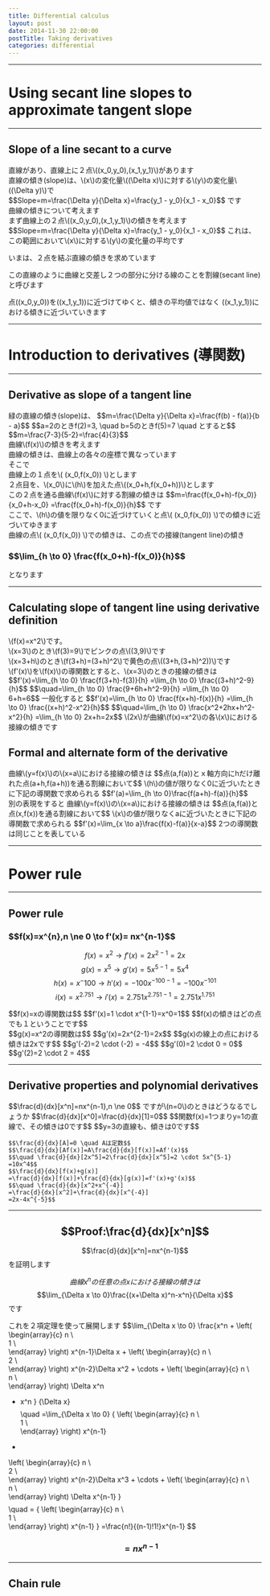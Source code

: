 ```yaml
---
title: Differential calculus
layout: post
date: 2014-11-30 22:00:00
postTitle: Taking derivatives
categories: differential
---
```


-------

# Using secant line slopes to approximate tangent slope

--------

## Slope of a line secant to a curve

<div class="row">
  <div class="col-sm-6">
    <div id="svg01"></div>
  </div>
  <div class="col-sm-6">
  直線があり、直線上に２点\((x_0,y_0),(x_1,y_1)\)があります<br>
  直線の傾き(slope)は、\(x\)の変化量\((\Delta x)\)に対する\(y\)の変化量\((\Delta y)\)で<br>
  $$Slope=m=\frac{\Delta y}{\Delta x}=\frac{y_1 - y_0}{x_1 - x_0}$$
  です
  </div>
</div>
<div class="row">
  <div class="col-sm-6">
    <div id="svg02"></div>
  </div>
  <div class="col-sm-6">
  曲線の傾きについて考えます<br>
  まず曲線上の２点\((x_0,y_0),(x_1,y_1)\)の傾きを考えます<br>
  $$Slope=m=\frac{\Delta y}{\Delta x}=\frac{y_1 - y_0}{x_1 - x_0}$$
  これは、この範囲において\(x\)に対する\(y\)の変化量の平均です<br>

  いまは、２点を結ぶ直線の傾きを求めています<br>

  この直線のように曲線と交差し２つの部分に分ける線のことを割線(secant line)と呼びます<br>

  点\((x_0,y_0)\)を\((x_1,y_1)\)に近づけてゆくと、傾きの平均値ではなく
  \((x_1,y_1)\)における傾きに近づいていきます

  </div>
</div>

--------

# Introduction to derivatives (導関数)

--------

## Derivative as slope of a tangent line
<div class="row">
  <div class="col-sm-6">
    <div id="svg03"></div>
  </div>
  <div class="col-sm-6">
  緑の直線の傾き(slope)は、
  $$m=\frac{\Delta y}{\Delta x}=\frac{f(b) - f(a)}{b - a}$$
  $$a=2のときf(2)=3, \quad b=5のときf(5)=7 \quad とすると$$
  $$m=\frac{7-3}{5-2}=\frac{4}{3}$$
  </div>
</div>

<div class="row">
  <div class="col-sm-6">
    <div id="svg04"></div>
  </div>
  <div class="col-sm-6">
  曲線\(f(x)\)の傾きを考えます<br>
  曲線の傾きは、曲線上の各々の座標で異なっています<br>
  そこで<br>
  曲線上の１点を\( (x_0,f(x_0)) \)とします<br>
  ２点目を、\(x_0\)に\(h\)を加えた点\((x_0+h,f(x_0+h))\)とします<br>
  この２点を通る曲線\(f(x)\)に対する割線の傾きは
  $$m=\frac{f(x_0+h)-f(x_0)}{x_0+h-x_0}
  =\frac{f(x_0+h)-f(x_0)}{h}$$
  です<br>
  ここで、\(h\)の値を限りなく0に近づけていくと点\( (x_0,f(x_0)) \)での傾きに近づいてゆきます<br>
  曲線の点\( (x_0,f(x_0)) \)での傾きは、この点での接線(tangent line)の傾き
  <h3>
  $$\lim_{h \to 0} \frac{f(x_0+h)-f(x_0)}{h}$$
  </h3>
  となります
  </div>
</div>

--------

## Calculating slope of tangent line using derivative definition
<div class="row">
  <div class="col-sm-6">
    <div id="svg05"></div>
  </div>
  <div class="col-sm-6">
    \(f(x)=x^2\)です。<br>
    \(x=3\)のとき\(f(3)=9\)でピンクの点\((3,9)\)です<br>
    \(x=3+h\)のとき\(f(3+h)=(3+h)^2\)で黄色の点\((3+h,(3+h)^2))\)です<br>
    \(f'(x)\)を\(f(x)\)の導関数とすると、\(x=3\)のときの接線の傾きは<br>
    $$f'(x)=\lim_{h \to 0} \frac{f(3+h)-f(3)}{h}
    =\lim_{h \to 0} \frac{(3+h)^2-9}{h}$$
    $$\quad=\lim_{h \to 0} \frac{9+6h+h^2-9}{h}
    =\lim_{h \to 0} 6+h=6$$
    一般化すると
    $$f'(x)=\lim_{h \to 0} \frac{f(x+h)-f(x)}{h}
    =\lim_{h \to 0} \frac{(x+h)^2-x^2}{h}$$
    $$\quad=\lim_{h \to 0} \frac{x^2+2hx+h^2-x^2}{h}
    =\lim_{h \to 0} 2x+h=2x$$
    \(2x\)が曲線\(f(x)=x^2\)の各\(x\)における接線の傾きです
  </div>
</div>

## Formal and alternate form of the derivative
<div class="row">
  <div class="col-sm-6">
    <div id="svg06"></div>
  </div>
  <div class="col-sm-6">
  曲線\(y=f(x)\)の\(x=a\)における接線の傾きは
  $$点(a,f(a))とｘ軸方向にhだけ離れた点(a+h,f(a+h))を通る割線において$$
  \(h\)の値が限りなく0に近づいたときに下記の導関数で求められる
  $$f'(a)=\lim_{h \to 0}\frac{f(a+h)-f(a)}{h}$$  
  </div>
</div>
<div class="row">
  <div class="col-sm-6">
    <div id="svg07"></div>
  </div>
  <div class="col-sm-6">
  別の表現をすると
  曲線\(y=f(x)\)の\(x=a\)における接線の傾きは
  $$点(a,f(a))と点(x,f(x))を通る割線において$$
  \(x\)の値が限りなくaに近づいたときに下記の導関数で求められる
  $$f'(x)=\lim_{x \to a}\frac{f(x)-f(a)}{x-a}$$
  2つの導関数は同じことを表している  
  </div>
</div>

-----------

# Power rule

-----------

## Power rule

<div class="panel">
 <h3>
 $$f(x)=x^{n},n \ne 0 \to f'(x)= nx^{n-1}$$
 </h3>
</div>

$$f(x)=x^2 \to f'(x)=2x^{2-1}=2x$$
$$g(x)=x^5 \to g'(x)=5x^{5-1}=5x^4$$
$$h(x)=x^-100 \to h'(x)=-100x^{-100-1}=-100x^{-101}$$
$$i(x)=x^2.751 \to i'(x)=2.751x^{2.751-1}=2.751x^{1.751}$$

<div class="row">
  <div class="col-sm-6">
    <div id="svg08"></div>
  </div>
  <div class="col-sm-6">
    $$f(x)=xの導関数は$$
    $$f'(x)=1 \cdot x^{1-1}=x^0=1$$
    $$f(x)の傾きはどの点でも１ということです$$
  </div>
</div>

<div class="row">
  <div class="col-sm-6">
    <div id="svg09"></div>
  </div>
  <div class="col-sm-6">
  $$g(x)=x^2の導関数は$$
  $$g'(x)=2x^{2-1}=2x$$
  $$g(x)の線上の点における傾きは2xです$$ 
  $$g'(-2)=2 \cdot (-2) = -4$$
  $$g'(0)=2 \cdot 0 = 0$$
  $$g'(2)=2 \cdot 2 = 4$$  
  </div>
</div>

-----------------------------

## Derivative properties and polynomial derivatives

<div class="row">
  <div class="col-sm-6">
    <div id="svg10"></div>
  </div>
  <div class="col-sm-6">
    $$\frac{d}{dx}[x^n]=nx^{n-1},n \ne 0$$
    ですが\(n=0\)のときはどうなるでしょうか
    $$\frac{d}{dx}[x^0]=\frac{d}{dx}[1]=0$$
    $$関数f(x)=1つまりy=1の直線で、その傾きは0です$$
    $$y=3の直線も、傾きは0です$$
    
    $$\frac{d}{dx}[A]=0 \quad Aは定数$$
    $$\frac{d}{dx}[Af(x)]=A\frac{d}{dx}[f(x)]=Af'(x)$$
    $$\quad \frac{d}{dx}[2x^5]=2\frac{d}{dx}[x^5]=2 \cdot 5x^{5-1}
    =10x^4$$
    $$\frac{d}{dx}[f(x)+g(x)]
    =\frac{d}{dx}[f(x)]+\frac{d}{dx}[g(x)]=f'(x)+g'(x)$$
    $$\quad \frac{d}{dx}[x^2+x^{-4}]
    =\frac{d}{dx}[x^2]+\frac{d}{dx}[x^{-4}]
    =2x-4x^{-5}$$
    
  </div>
</div>

---------------

## $$Proof:\frac{d}{dx}[x^n]$$

$$\frac{d}{dx}[x^n]=nx^{n-1}$$
を証明します

$$曲線 x^n の任意の点xにおける接線の傾きは$$ 
$$\lim_{\Delta x \to 0}\frac{(x+\Delta x)^n-x^n}{\Delta x}$$
です

これを２項定理を使って展開します
$$\lim_{\Delta x \to 0}
\frac{x^n + 
  \left(
    \begin{array}{c}
      n \\\
      1 \\\
    \end{array}
  \right)
  x^{n-1}\Delta x
  +
  \left(
    \begin{array}{c}
      n \\\
      2 \\\
    \end{array}
  \right)
  x^{n-2}\Delta x^2
  +
  \cdots
  +
  \left(
    \begin{array}{c}
      n \\\
      n \\\
    \end{array}
  \right)
  \Delta x^n
  - x^n
  }
  {\Delta x}
$$
$$
\quad =\lim_{\Delta x \to 0} 
{
  \left(
    \begin{array}{c}
      n \\\
      1 \\\
    \end{array}
  \right)
  x^{n-1}
  +
  \left(
    \begin{array}{c}
      n \\\
      2 \\\
    \end{array}
  \right)
  x^{n-2}\Delta x^3
  +
  \cdots
  +
  \left(
    \begin{array}{c}
      n \\\
      n \\\
    \end{array}
  \right)
  \Delta x^{n-1}
}  
$$
$$\quad = 
{
  \left(
    \begin{array}{c}
      n \\\
      1 \\\
    \end{array}
  \right)
  x^{n-1}
}
=\frac{n!}{(n-1)!1!}x^{n-1}
$$
### $$ \quad =nx^{n-1}$$

---------------------

## Chain rule


<script type="text/javascript" src="http://cdn.mathjax.org/mathjax/latest/MathJax.js?config=TeX-AMS-MML_SVG"></script>
<script src="http://d3js.org/d3.v3.min.js" charset="utf-8"></script>
<script src="{{site.url}}/js/d3draws.js" charset="utf-8"></script>

<script>

/**  */
  var svg01 = d3.select("#svg01")
                .append("svg")
                .attr("height",500)
                .attr("width",500)
                .style("background","#000");

  var svg02 = d3.select("#svg02")
                .append("svg")
                .attr("height",500)
                .attr("width",500)
                .style("background","#000");

  var xScale01 = d3.scale.linear()
                       .domain([-1,9])
                       .range([50,450]);
  
  var yScale01 = d3.scale.linear()
                       .domain([9,-1])
                       .range([50,450]);       

  // 軸
  axesData01 = { 
    "xAxis":true,
    "yAxis":true,
    "xTickValues":[],
    "yTickValues":[],
    "xTickPadding":5,
    "yTickPadding":2,
    "xOrient":["bottom"],
    "yOrient":["left"],
    "stroke":"#ff0",
    "strokeWidth":1,
    "fillColor":"none",
    "xScale":xScale01,
    "yScale":yScale01
  };
  drawAxes(svg01,axesData01);
  drawAxes(svg02,axesData01);
  
  gridData01 = 
  {
    "xGrid":true,
    "yGrid":false,
    "xStep":1,
    "yStep":1,
    "stroke":"#0f0",
    "strokeWidth":1,
    "opacity":0.3,
    "xScale":xScale01,
    "yScale":yScale01
  };
  drawGrid(svg01,gridData01);
  drawGrid(svg02,gridData01);

  // graph
  lineData01 = [
    {"x1":-1,"y1":1,"x2":9,"y2":8,"stroke":"#0f0"},
    {"x1":2,"y1":0,"x2":2,"y2":3.1,"stroke":"#f0f","opacity":0.4},
    {"x1":0,"y1":3.1,"x2":2,"y2":3.1,"stroke":"#f0f","opacity":0.4},
    {"x1":4,"y1":0,"x2":4,"y2":4.5,"stroke":"#ff0","opacity":0.5},
    {"x1":0,"y1":4.5,"x2":4,"y2":4.5,"stroke":"#ff0","opacity":0.5},
  ];
  drawLine(svg01,lineData01,xScale01,yScale01);

  // circle
  var circleData01 = [
    {"cx":2,"cy":7*2/10+1.7,"r":2,"stroke":"#f0f","fillColor":"#f0f"}
   ,{"cx":4,"cy":7*4/10+1.7,"r":2,"stroke":"#ff0","fillColor":"#ff0"}
  ];   
  drawCircle(svg01,circleData01,xScale01,yScale01);

  // mathjax   
  foData01 = [
    {"x":9.5,
    "y":1.5,
    "text":"$$x$$",
    "fontSize":"24px"},
    {"x":-0.1,
    "y":11.5,
    "text":"$$y$$",
    "fontSize":"24px"},
    {"x":1.9,
    "y":1,
    "text":"$$x_0$$",
    "fontSize":"18px"},
    {"x":3.9,
    "y":1,
    "text":"$$x_1$$",
    "fontSize":"18px"},
    {"x":-0.8,
    "y":4.8,
    "text":"$$y_0$$",
    "fontSize":"18px"},
    {"x":-0.8,
    "y":6.1,
    "text":"$$y_1$$",
    "fontSize":"18px"},
    {"x":2.7,
    "y":0,
    "text":"$$\\Delta x$$",
    "fontSize":"18px"},
    {"x":-1.8,
    "y":5.3,
    "text":"$$\\Delta y$$",
    "fontSize":"18px"}
  ];
 
  drawMathjax(svg01,foData01,xScale01,yScale01);

  var pathData02 = [];
  for (var i=-1;i<=9;i=i+0.1){
    var y =  0.3*Math.pow((i-3),2)+3.5;
    pathData02.push(new Point(i,y));
  }
  drawPath(svg02,pathData02,{"stroke":"#ff0"},xScale01,yScale01);

  // line
  lineData02 = [
    {"x1":-1,"y1":1.1,"x2":9,"y2":7.1,"stroke":"lime"},
    {"x1":5,"y1":0,"x2":5,"y2":4.7,"stroke":"#0f0","opacity":0.4},
    {"x1":0,"y1":4.7,"x2":5,"y2":4.7,"stroke":"#0f0","opacity":0.4},
    {"x1":3,"y1":0,"x2":3,"y2":3.5,"stroke":"#f0f","opacity":0.5},
    {"x1":0,"y1":3.5,"x2":3,"y2":3.5,"stroke":"#f0f","opacity":0.5},
  ];
  drawLine(svg02,lineData02,xScale01,yScale01);

  // circle
  var circleData02 = [
    {"cx":3,"cy":3.5,"r":2,"stroke":"#f0f","fillColor":"#f0f"}
   ,{"cx":5,"cy":4.7,"r":2,"stroke":"#0f0","fillColor":"#0f0"}
  ];   
  drawCircle(svg02,circleData02,xScale01,yScale01);

  // mathjax   
  foData02 = [
    {"x":9.5,
    "y":1.5,
    "text":"$$x$$",
    "fontSize":"24px"},
    {"x":-0.1,
    "y":11.5,
    "text":"$$y$$",
    "fontSize":"24px"},
    {"x":2.9,
    "y":1,
    "text":"$$x_0$$",
    "fontSize":"18px"},
    {"x":4.9,
    "y":1,
    "text":"$$x_1$$",
    "fontSize":"18px"},
    {"x":-0.8,
    "y":5.0,
    "text":"$$y_0$$",
    "fontSize":"18px"},
    {"x":-0.8,
    "y":6.3,
    "text":"$$y_1$$",
    "fontSize":"18px"},
    {"x":3.7,
    "y":0,
    "text":"$$\\Delta x$$",
    "fontSize":"18px"},
    {"x":-1.8,
    "y":5.5,
    "text":"$$\\Delta y$$",
    "fontSize":"18px"},
    {"x":6,
    "y":6.5,
    "text":"$$secant \\quad line$$",
    "fontSize":"18px"}
  ];
 
  drawMathjax(svg02,foData02,xScale01,yScale01);


// Introduction to derivatives
  var svg03 = d3.select("#svg03")
                .append("svg")
                .attr("height",500)
                .attr("width",500)
                .style("background","#000");

  var svg04 = d3.select("#svg04")
                .append("svg")
                .attr("height",500)
                .attr("width",500)
                .style("background","#000");


  var xScale03 = d3.scale.linear()
                       .domain([-2,8])
                       .range([50,450]);
  
  var yScale03 = d3.scale.linear()
                       .domain([8,-2])
                       .range([50,450]);       

  // 軸
  axesData03 = { 
    "xAxis":true,
    "yAxis":true,
    "xTickValues":[],
    "yTickValues":[],
    "xTickPadding":5,
    "yTickPadding":2,
    "xOrient":["bottom"],
    "yOrient":["left"],
    "stroke":"#ff0",
    "strokeWidth":1,
    "fillColor":"none",
    "xScale":xScale03,
    "yScale":yScale03
  };
  drawAxes(svg03,axesData03);
  drawAxes(svg04,axesData03);
  
  gridData03 = 
  {
    "xGrid":true,
    "yGrid":true,
    "xStep":1,
    "yStep":1,
    "stroke":"#0f0",
    "strokeWidth":1,
    "opacity":0.3,
    "xScale":xScale03,
    "yScale":yScale03
  };
  drawGrid(svg03,gridData03);
  drawGrid(svg04,gridData03);

  // graph
  lineData03 = [
    {"x1":-2,"y1":func03(-2),"x2":8,"y2":func03(8),"stroke":"#0f0"},
    {"x1":2,"y1":0,"x2":2,"y2":3,"stroke":"#f0f","opacity":0.4},
    {"x1":0,"y1":3,"x2":2,"y2":3,"stroke":"#f0f","opacity":0.4},
    {"x1":5,"y1":0,"x2":5,"y2":7,"stroke":"#ff0","opacity":0.5},
    {"x1":0,"y1":7,"x2":5,"y2":7,"stroke":"#ff0","opacity":0.5},
  ];
  drawLine(svg03,lineData03,xScale03,yScale03);

  // circle
  var circleData03 = [
    {"cx":2,"cy":3,"r":2,"stroke":"#f0f","fillColor":"#f0f"}
   ,{"cx":5,"cy":7,"r":2,"stroke":"#ff0","fillColor":"#ff0"}
  ];   
  drawCircle(svg03,circleData03,xScale03,yScale03);

  // mathjax   
  foData03 = [
    {"x":8.5,
    "y":1.2,
    "text":"$$x$$",
    "fontSize":"22px"},
    {"x":-0.1,
    "y":10.5,
    "text":"$$y=f(x)$$",
    "fontSize":"22px"},
    {"x":1.9,
    "y":1,
    "text":"$$a$$",
    "fontSize":"18px"},
    {"x":4.9,
    "y":1,
    "text":"$$b$$",
    "fontSize":"18px"},
    {"x":-1.2,
    "y":4.5,
    "text":"$$f(a)$$",
    "fontSize":"18px"},
    {"x":-1.2,
    "y":8.5,
    "text":"$$f(b)$$",
    "fontSize":"18px"},
    {"x":3,
    "y":0,
    "text":"$$\\Delta x$$",
    "fontSize":"18px"},
    {"x":-1.8,
    "y":6.3,
    "text":"$$\\Delta y$$",
    "fontSize":"18px"}
  ];
 
  drawMathjax(svg03,foData03,xScale03,yScale03);

  function func03(x){
    return (4*x + 1)/3;
  };

  pathData04 = [];
  for (var i=0;i<=8;i=i+0.1){
    pathData04.push(new Point(i,func04(i)));
  }
  drawPath(svg04,pathData04,{"stroke":"#ff0"},xScale03,yScale03);

  // lines
  lineData04 = [
    {"x1":3,"y1":func04(3),"x2":7,"y2":func04(7),"stroke":"#0f0"},
    {"x1":3,"y1":0,"x2":3,"y2":func04(3),"stroke":"#f0f","opacity":0.4},
    {"x1":0,"y1":func04(3),"x2":3,"y2":func04(3),"stroke":"#f0f","opacity":0.4},
    {"x1":7,"y1":0,"x2":7,"y2":func04(7),"stroke":"#f0f","opacity":0.4},
    {"x1":0,"y1":func04(7),"x2":7,"y2":func04(7),"stroke":"#f0f","opacity":0.4},
  ];
  drawLine(svg04,lineData04,xScale03,yScale03);

  // circle
  var circleData04 = [
    {"cx":3,"cy":func04(3),"r":2,"stroke":"#f0f","fillColor":"#f0f"}
   ,{"cx":7,"cy":func04(7),"r":2,"stroke":"#f0f","fillColor":"#f0f"}
  ];   
  drawCircle(svg04,circleData04,xScale03,yScale03);

  // mathjax   
  foData04 = [
    {"x":8.5,
    "y":1.2,
    "text":"$$x$$",
    "fontSize":"22px"},
    {"x":-0.1,
    "y":10.5,
    "text":"$$f(x)$$",
    "fontSize":"22px"},
    {"x":2.9,
    "y":1,
    "text":"$$x_0$$",
    "fontSize":"18px"},
    {"x":6.2,
    "y":1,
    "text":"$$x_0+h$$",
    "fontSize":"18px"},
    {"x":-1.4,
    "y":3.6,
    "text":"$$f(x_0)$$",
    "fontSize":"18px"},
    {"x":-2.5,
    "y":8.0,
    "text":"$$f(x_0 + h)$$",
    "fontSize":"18px"},
    {"x":5,
    "y":0,
    "text":"$$\\Delta x$$",
    "fontSize":"18px"},
    {"x":-1.8,
    "y":6.0,
    "text":"$$\\Delta y$$",
    "fontSize":"18px"}
  ];
 
  drawMathjax(svg04,foData04,xScale03,yScale03);

  function func04(x){
    return x*x/9 + 1;
  };

  // 
  var svg05 = d3.select("#svg05")
                .append("svg")
                .attr("height",500)
                .attr("width",500)
                .style("background","#000");


  var xScale05 = d3.scale.linear()
                       .domain([-2,7])
                       .range([50,450]);
  
  var yScale05 = d3.scale.linear()
                       .domain([50,-1])
                       .range([50,450]);       

  // 軸
  axesData05 = { 
    "xAxis":true,
    "yAxis":true,
    "xTickValues":[],
    "yTickValues":[],
    "xTickPadding":5,
    "yTickPadding":2,
    "xOrient":["bottom"],
    "yOrient":["left"],
    "stroke":"#ff0",
    "strokeWidth":1,
    "fillColor":"none",
    "xScale":xScale05,
    "yScale":yScale05
  };
  drawAxes(svg05,axesData05);
  
  gridData05 = 
  {
    "xGrid":true,
    "yGrid":true,
    "xStep":1,
    "yStep":5,
    "stroke":"#0f0",
    "strokeWidth":1,
    "opacity":0.3,
    "xScale":xScale05,
    "yScale":yScale05
  };
  drawGrid(svg05,gridData05);

  // graph
  pathData05 = [];
  for (var i=-2;i<=7;i=i+0.1){
    pathData05.push(new Point(i,i*i));
  }
  drawPath(svg05,pathData05,{"stroke":"#ff0"},xScale05,yScale05);

  lineData05 = [
    {"x1":1,"y1":-9,"x2":7,"y2":45,"stroke":"#f0f"},
    {"x1":0,"y1":-9,"x2":7,"y2":33,"stroke":"lime"},
    {"x1":3,"y1":0,"x2":3,"y2":9,"stroke":"#f0f","opacity":0.4},
    {"x1":0,"y1":9,"x2":3,"y2":9,"stroke":"#f0f","opacity":0.4},
    {"x1":6,"y1":0,"x2":6,"y2":36,"stroke":"#ff0","opacity":0.5},
    {"x1":0,"y1":36,"x2":6,"y2":36,"stroke":"#ff0","opacity":0.5},
  ];
  drawLine(svg05,lineData05,xScale05,yScale05);

  // circle
  var circleData05 = [
    {"cx":3,"cy":9,"r":2,"stroke":"#f0f","fillColor":"#f0f"}
   ,{"cx":6,"cy":36,"r":2,"stroke":"#ff0","fillColor":"#ff0"}
  ];   
  drawCircle(svg05,circleData05,xScale05,yScale05);

  // mathjax   
  foData05 = [
    {"x":7.5,
    "y":5.5,
    "text":"$$x$$",
    "fontSize":"22px"},
    {"x":0.5,
    "y":60.5,
    "text":"$$y=f(x)$$",
    "fontSize":"22px"},
    {"x":2.9,
    "y":5.5,
    "text":"$$3$$",
    "fontSize":"18px"},
    {"x":5.5,
    "y":5.5,
    "text":"$$3+h$$",
    "fontSize":"18px"},
    {"x":-1.2,
    "y":15,
    "text":"$$f(3)$$",
    "fontSize":"18px"},
    {"x":-1.8,
    "y":43,
    "text":"$$f(3+h)$$",
    "fontSize":"18px"},
    {"x":4.2,
    "y":2,
    "text":"$$\\Delta x$$",
    "fontSize":"18px"},
    {"x":-1.8,
    "y":30,
    "text":"$$\\Delta y$$",
    "fontSize":"18px"},
    {"x":1.5,
    "y":32,
    "text":"$$secant \\quad line$$",
    "fontSize":"18px"},
    {"x":4.4,
    "y":24,
    "text":"$$tangent \\quad line$$",
    "fontSize":"18px"}
  ];
 
  drawMathjax(svg05,foData05,xScale05,yScale05);

  // Formal and alternate form of the derivative
  var svg06 = d3.select("#svg06")
                .append("svg")
                .attr("height",500)
                .attr("width",500)
                .style("background","#000");
  var svg07 = d3.select("#svg07")
                .append("svg")
                .attr("height",500)
                .attr("width",500)
                .style("background","#000");


  var xScale06 = d3.scale.linear()
                       .domain([-1,9])
                       .range([50,450]);
  
  var yScale06 = d3.scale.linear()
                       .domain([3,-3])
                       .range([50,450]);       

  // 軸
  axesData06 = { 
    "xAxis":true,
    "yAxis":true,
    "xTickValues":[],
    "yTickValues":[],
    "xTickPadding":5,
    "yTickPadding":2,
    "xOrient":["bottom"],
    "yOrient":["left"],
    "stroke":"#ff0",
    "strokeWidth":1,
    "fillColor":"none",
    "xScale":xScale06,
    "yScale":yScale06
  };
  drawAxes(svg06,axesData06);
  drawAxes(svg07,axesData06);
  
  gridData06 = 
  {
    "xGrid":true,
    "yGrid":true,
    "xStep":1,
    "yStep":1,
    "stroke":"#0f0",
    "strokeWidth":1,
    "opacity":0.3,
    "xScale":xScale06,
    "yScale":yScale06
  };
  drawGrid(svg06,gridData06);
  drawGrid(svg07,gridData06);

  // graph
  pathData06 = [];
  for (var i=0.05;i<=9;i=i+0.05){
    pathData06.push(new Point(i,Math.log(i)));
  }
  drawPath(svg06,pathData06,{"stroke":"#ff0"},xScale06,yScale06);
  drawPath(svg07,pathData06,{"stroke":"#ff0"},xScale06,yScale06);

  lineData06 = [
    {"x1":-1,"y1":-0.3679,"x2":9,"y2":3.3109,"stroke":"#f0f"},
    {"x1":Math.E,"y1":0,"x2":Math.E,"y2":Math.log(Math.E),"stroke":"#f0f","opacity":0.4},
    {"x1":0,"y1":1,"x2":Math.E,"y2":1,"stroke":"#f0f","opacity":0.4},
    {"x1":5,"y1":0,"x2":5,"y2":Math.log(5),"stroke":"#ff0","opacity":0.5},
    {"x1":0,"y1":Math.log(5),"x2":5,"y2":Math.log(5),"stroke":"#ff0","opacity":0.5},
  ];
  drawLine(svg06,lineData06,xScale06,yScale06);
  drawLine(svg07,lineData06,xScale06,yScale06);

  // circle
  var circleData06 = [
    {"cx":Math.E,"cy":Math.log(Math.E),"r":2,"stroke":"#f0f","fillColor":"#f0f"}
   ,{"cx":5,"cy":Math.log(5),"r":2,"stroke":"#ff0","fillColor":"#ff0"}
  ];   
  drawCircle(svg06,circleData06,xScale06,yScale06);
  drawCircle(svg07,circleData06,xScale06,yScale06);

  // mathjax   
  foData06 = [
    {"x":9.5,
    "y":1.0,
    "text":"$$x$$",
    "fontSize":"22px"},
    {"x":-0.3,
    "y":4.5,
    "text":"$$y$$",
    "fontSize":"22px"},
    {"x":7.5,
    "y":3.5,
    "text":"$$y=f(x)$$",
    "fontSize":"22px"},
    {"x":Math.E-0.1,
    "y":0.5,
    "text":"$$a$$",
    "fontSize":"18px"},
    {"x":4.5,
    "y":0.5,
    "text":"$$a+h$$",
    "fontSize":"18px"},
    {"x":-1,
    "y":1.9,
    "text":"$$f(a)$$",
    "fontSize":"18px"},
    {"x":-2,
    "y":2.5,
    "text":"$$f(a+h)$$",
    "fontSize":"18px"},
  ];
 
  drawMathjax(svg06,foData06,xScale06,yScale06);

  // mathjax   
  foData07 = [
    {"x":9.5,
    "y":1.0,
    "text":"$$x$$",
    "fontSize":"22px"},
    {"x":-0.3,
    "y":4.5,
    "text":"$$y$$",
    "fontSize":"22px"},
    {"x":7.5,
    "y":3.5,
    "text":"$$y=f(x)$$",
    "fontSize":"22px"},
    {"x":Math.E-0.1,
    "y":0.5,
    "text":"$$a$$",
    "fontSize":"18px"},
    {"x":4.9,
    "y":0.5,
    "text":"$$x$$",
    "fontSize":"18px"},
    {"x":-1,
    "y":1.9,
    "text":"$$f(a)$$",
    "fontSize":"18px"},
    {"x":-1,
    "y":2.5,
    "text":"$$f(x)$$",
    "fontSize":"18px"},
  ];
 
  drawMathjax(svg07,foData07,xScale06,yScale06);

  // Power rule 
  var svg08 = d3.select("#svg08")
                .append("svg")
                .attr("height",500)
                .attr("width",500)
                .style("background","#000");


  var xScale08 = d3.scale.linear()
                       .domain([-1,5])
                       .range([50,450]);
  
  var yScale08 = d3.scale.linear()
                       .domain([5,-1])
                       .range([50,450]);       

  // 軸
  axesData08 = { 
    "xAxis":true,
    "yAxis":true,
    "xTickValues":[],
    "yTickValues":[],
    "xTickPadding":5,
    "yTickPadding":2,
    "xOrient":["bottom"],
    "yOrient":["left"],
    "stroke":"#ff0",
    "strokeWidth":1,
    "fillColor":"none",
    "xScale":xScale08,
    "yScale":yScale08
  };
  drawAxes(svg08,axesData08);

  gridData08 = 
  {
    "xGrid":true,
    "yGrid":true,
    "xStep":1,
    "yStep":1,
    "stroke":"#0f0",
    "strokeWidth":1,
    "opacity":0.3,
    "xScale":xScale08,
    "yScale":yScale08
  };
  drawGrid(svg08,gridData08);

  lineData08 = [
    {"x1":-1,"y1":-1,"x2":5,"y2":5,"stroke":"#fff"},
    {"x1":-1,"y1":1,"x2":5,"y2":1,"stroke":"#f0f"},
  ];
  drawLine(svg08,lineData08,xScale08,yScale08);

  // mathjax   
  foData08 = [
    {"x":5.5,
    "y":1.0,
    "text":"$$x$$",
    "fontSize":"22px"},
    {"x":-0.3,
    "y":6.5,
    "text":"$$y$$",
    "fontSize":"22px"},
    {"x":3,
    "y":3.5,
    "text":"$$y=f(x)=x$$",
    "fontSize":"18px"},
    {"x":3,
    "y":1.5,
    "text":"$$f'(x)=1$$",
    "fontSize":"18px"},
  ];
 
  drawMathjax(svg08,foData08,xScale08,yScale08);

  // g(x)=x^2
  var svg09 = d3.select("#svg09")
                .append("svg")
                .attr("height",500)
                .attr("width",500)
                .style("background","#000");


  var xScale09 = d3.scale.linear()
                       .domain([-4,4])
                       .range([50,450]);
  
  var yScale09 = d3.scale.linear()
                       .domain([10,-4])
                       .range([50,450]);       

  // 軸
  axesData09 = { 
    "xAxis":true,
    "yAxis":true,
    "xTickValues":[-3,-2,-1,1,2,3],
    "yTickValues":[1,4,9],
    "xTickPadding":5,
    "yTickPadding":2,
    "xOrient":["bottom"],
    "yOrient":["left"],
    "stroke":"#ff0",
    "strokeWidth":1,
    "fillColor":"none",
    "xScale":xScale09,
    "yScale":yScale09
  };
  drawAxes(svg09,axesData09);

  gridData09 = 
  {
    "xGrid":true,
    "yGrid":true,
    "xStep":1,
    "yStep":1,
    "stroke":"#0f0",
    "strokeWidth":1,
    "opacity":0.3,
    "xScale":xScale09,
    "yScale":yScale09
  };
  drawGrid(svg09,gridData09);

  pathData09 =[];
  for (var i=-3.2;i<=3.3;i=i+0.1){
    pathData09.push(new Point(i,i*i));
  }
  drawPath(svg09,pathData09,{"stroke":"#fff"},xScale09,yScale09);


  lineData09 = [
    {"x1":-2,"y1":-4,"x2":4,"y2":8,"stroke":"#f0f"},
  ];
  drawLine(svg09,lineData09,xScale09,yScale09);

  // mathjax   
  foData09 = [
    {"x":4,
    "y":1.0,
    "text":"$$x$$",
    "fontSize":"22px"},
    {"x":-0.3,
    "y":12.5,
    "text":"$$y$$",
    "fontSize":"22px"},
    {"x":2,
    "y":12.5,
    "text":"$$y=g(x)=x^2$$",
    "fontSize":"18px"},
    {"x":2.5,
    "y":6,
    "text":"$$g'(x)=2x$$",
    "fontSize":"18px"},
  ];
 
  drawMathjax(svg09,foData09,xScale09,yScale09);
  
  /*
    derivative properties and polynomial derivatives
  */
  var svg10 = d3.select("#svg10")
                .append("svg")
                .attr("height",500)
                .attr("width",500)
                .style("background","#000");

  drawAxes(svg10,axesData08);

  drawGrid(svg10,gridData08);

  lineData10 = [
    {"x1":-1,"y1":1,"x2":5,"y2":1,"stroke":"#fff"},
    {"x1":-1,"y1":3,"x2":5,"y2":3,"stroke":"#f0f"},
  ];
  drawLine(svg10,lineData10,xScale08,yScale08);

  // mathjax   
  foData10 = [
    {"x":5.5,
    "y":1.0,
    "text":"$$x$$",
    "fontSize":"22px"},
    {"x":-0.3,
    "y":6.5,
    "text":"$$y$$",
    "fontSize":"22px"},
    {"x":2,
    "y":4.2,
    "text":"$$y=3$$",
    "fontSize":"18px"},
    {"x":2,
    "y":2.2,
    "text":"$$y=1$$",
    "fontSize":"18px"},
  ];
 
  drawMathjax(svg10,foData10,xScale08,yScale08);

</script>

